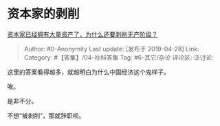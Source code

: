 # 资本家的剥削
[资本家已经拥有大量资产了，为什么还要剥削无产阶级？](https://www.zhihu.com/question/320073567/answer/665584664)

> Author: #0-Anonymity
> Last update: [发布于 2019-04-28]
> Link:
> Category: #【答集】/04-社科答集
> Tag: #6-其它/杂论
> 评论区:
> 泛讨论:

这里的答案看得越多，就越明白为什么中国经济这个鬼样子。

唉。

是非不分。

不想“被剥削”，那就辞职呗。
